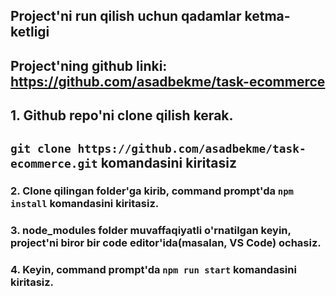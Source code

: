 ## Project'ni run qilish uchun qadamlar ketma-ketligi

## Project'ning github linki: https://github.com/asadbekme/task-ecommerce

## 1. Github repo'ni clone qilish kerak.
## `git clone https://github.com/asadbekme/task-ecommerce.git` komandasini kiritasiz

### 2. Clone qilingan folder'ga kirib, command prompt'da `npm install` komandasini kiritasiz.

### 3. node_modules folder muvaffaqiyatli o'rnatilgan keyin, project'ni biror bir code editor'ida(masalan, VS Code) ochasiz.

### 4. Keyin, command prompt'da `npm run start` komandasini kiritasiz.



